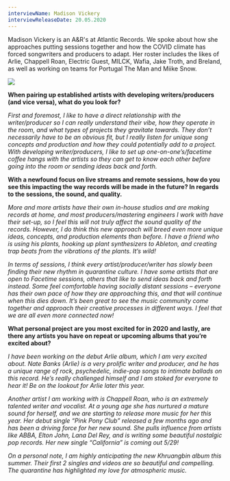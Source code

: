 ```yaml
---
interviewName: Madison Vickery
interviewReleaseDate: 20.05.2020
---
```

Madison Vickery is an A&R's at Atlantic Records. We spoke about how she approaches putting sessions together and how the COVID climate has forced songwriters and producers to adapt. Her roster includes the likes of Arlie, Chappell Roan, Electric Guest, MILCK, Wafia, Jake Troth, and Breland, as well as working on teams for Portugal The Man and Miike Snow.

![](unnamed-6-.jpg)

**When pairing up established artists with developing writers/producers (and vice versa), what do you look for?**

*First and foremost, I like to have a direct relationship with the writer/producer so I can really understand their vibe, how they operate in the room, and what types of projects they gravitate towards. They don’t necessarily have to be an obvious fit, but I really listen for unique song concepts and production and how they could potentially add to a project. With developing writer/producers, I like to set up one-on-one’s/facetime coffee hangs with the artists so they can get to know each other before going into the room or sending ideas back and forth.*

**With a newfound focus on live streams and remote sessions, how do you see this impacting the way records will be made in the future? In regards to the sessions, the sound, and quality.**  

*More and more artists have their own in-house studios and are making records at home, and most producers/mastering engineers I work with have their set-up, so I feel this will not truly affect the sound quality of the records. However, I do think this new approach will breed even more unique ideas, concepts, and production elements than before. I have a friend who is using his plants, hooking up plant synthesizers to Ableton, and creating trap beats from the vibrations of the plants. It’s wild!*

*In terms of sessions, I think every artist/producer/writer has slowly been finding their new rhythm in quarantine culture. I have some artists that are open to Facetime sessions, others that like to send ideas back and forth instead. Some feel comfortable having socially distant sessions – everyone has their own pace of how they are approaching this, and that will continue when this dies down. It’s been great to see the music community come together and approach their creative processes in different ways. I feel that we are all even more connected now!*  

**What personal project are you most excited for in 2020 and lastly, are there any artists you have on repeat or upcoming albums that you’re excited about?**

*I have been working on the debut Arlie album, which I am very excited about. Nate Banks (Arlie) is a very prolific writer and producer, and he has a unique range of rock, psychedelic, indie-pop songs to intimate ballads on this record. He’s really challenged himself and I am stoked for everyone to hear it! Be on the lookout for Arlie later this year.*

*Another artist I am working with is Chappell Roan, who is an extremely talented writer and vocalist. At a young age she has nurtured a mature sound for herself, and we are starting to release more music for her this year. Her debut single “Pink Pony Club” released a few months ago and has been a driving force for her new sound. She pulls influence from artists like ABBA, Elton John, Lana Del Rey, and is writing some beautiful nostalgic pop records. Her new single “California” is coming out 5/29!*

*On a personal note, I am highly anticipating the new Khruangbin album this summer. Their first 2 singles and videos are so beautiful and compelling. The quarantine has highlighted my love for atmospheric music.*